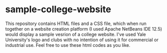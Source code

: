 # sample-college-website

This repository contains HTML files and a CSS file, which when run together on a website creation platform (I used Apache NetBeans IDE 12.5) would display a sample vesrion of a college website. I've used Yale University's logo and clubs with no intention of using it for commercial or industrial use. Feel free to use these html codes as you like. 
